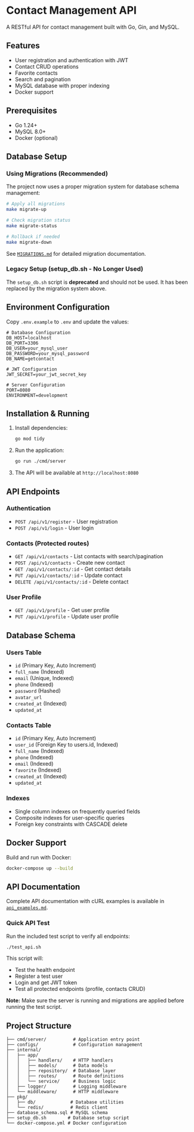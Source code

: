 # Contact Management API

A RESTful API for contact management built with Go, Gin, and MySQL.

## Features

- User registration and authentication with JWT
- Contact CRUD operations
- Favorite contacts
- Search and pagination
- MySQL database with proper indexing
- Docker support

## Prerequisites

- Go 1.24+
- MySQL 8.0+
- Docker (optional)

## Database Setup

### Using Migrations (Recommended)

The project now uses a proper migration system for database schema management:

```bash
# Apply all migrations
make migrate-up

# Check migration status
make migrate-status

# Rollback if needed
make migrate-down
```

See [`MIGRATIONS.md`](MIGRATIONS.md) for detailed migration documentation.

### Legacy Setup (setup_db.sh - No Longer Used)

The `setup_db.sh` script is **deprecated** and should not be used. It has been replaced by the migration system above.

## Environment Configuration

Copy `.env.example` to `.env` and update the values:

```env
# Database Configuration
DB_HOST=localhost
DB_PORT=3306
DB_USER=your_mysql_user
DB_PASSWORD=your_mysql_password
DB_NAME=getcontact

# JWT Configuration
JWT_SECRET=your_jwt_secret_key

# Server Configuration
PORT=8080
ENVIRONMENT=development
```

## Installation & Running

1. Install dependencies:

   ```bash
   go mod tidy
   ```

2. Run the application:

   ```bash
   go run ./cmd/server
   ```

3. The API will be available at `http://localhost:8080`

## API Endpoints

### Authentication

- `POST /api/v1/register` - User registration
- `POST /api/v1/login` - User login

### Contacts (Protected routes)

- `GET /api/v1/contacts` - List contacts with search/pagination
- `POST /api/v1/contacts` - Create new contact
- `GET /api/v1/contacts/:id` - Get contact details
- `PUT /api/v1/contacts/:id` - Update contact
- `DELETE /api/v1/contacts/:id` - Delete contact

### User Profile

- `GET /api/v1/profile` - Get user profile
- `PUT /api/v1/profile` - Update user profile

## Database Schema

### Users Table

- `id` (Primary Key, Auto Increment)
- `full_name` (Indexed)
- `email` (Unique, Indexed)
- `phone` (Indexed)
- `password` (Hashed)
- `avatar_url`
- `created_at` (Indexed)
- `updated_at`

### Contacts Table

- `id` (Primary Key, Auto Increment)
- `user_id` (Foreign Key to users.id, Indexed)
- `full_name` (Indexed)
- `phone` (Indexed)
- `email` (Indexed)
- `favorite` (Indexed)
- `created_at` (Indexed)
- `updated_at`

### Indexes

- Single column indexes on frequently queried fields
- Composite indexes for user-specific queries
- Foreign key constraints with CASCADE delete

## Docker Support

Build and run with Docker:

```bash
docker-compose up --build
```

## API Documentation

Complete API documentation with cURL examples is available in [`api_examples.md`](api_examples.md).

### Quick API Test

Run the included test script to verify all endpoints:

```bash
./test_api.sh
```

This script will:

- Test the health endpoint
- Register a test user
- Login and get JWT token
- Test all protected endpoints (profile, contacts CRUD)

**Note:** Make sure the server is running and migrations are applied before running the test script.

## Project Structure

```
├── cmd/server/          # Application entry point
├── configs/             # Configuration management
├── internal/
│   ├── app/
│   │   ├── handlers/    # HTTP handlers
│   │   ├── models/      # Data models
│   │   ├── repository/  # Database layer
│   │   ├── routes/      # Route definitions
│   │   └── service/     # Business logic
│   ├── logger/          # Logging middleware
│   └── middleware/      # HTTP middleware
├── pkg/
│   ├── db/             # Database utilities
│   └── redis/          # Redis client
├── database_schema.sql # MySQL schema
├── setup_db.sh        # Database setup script
└── docker-compose.yml # Docker configuration
```
